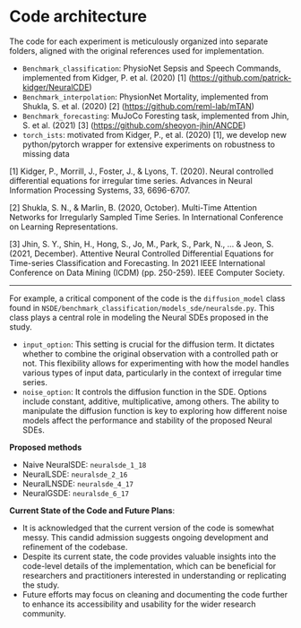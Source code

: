 # **Code architecture**
The code for each experiment is meticulously organized into separate folders, aligned with the original references used for implementation. 

- `Benchmark_classification`: PhysioNet Sepsis and Speech Commands, implemented from Kidger, P. et al. (2020) [1] (https://github.com/patrick-kidger/NeuralCDE)
- `Benchmark_interpolation`: PhysionNet Mortality, implemented from Shukla, S. et al. (2020) [2] (https://github.com/reml-lab/mTAN)
- `Benchmark_forecasting`: MuJoCo Foresting task, implemented from Jhin, S. et al. (2021) [3] (https://github.com/sheoyon-jhin/ANCDE)
- `torch_ists`: motivated from Kidger, P., et al. (2020) [1], we develop new python/pytorch wrapper for extensive experiments on robustness to missing data

[1] Kidger, P., Morrill, J., Foster, J., & Lyons, T. (2020). Neural controlled differential equations for irregular time series. Advances in Neural Information Processing Systems, 33, 6696-6707.

[2] Shukla, S. N., & Marlin, B. (2020, October). Multi-Time Attention Networks for Irregularly Sampled Time Series. In International Conference on Learning Representations.

[3] Jhin, S. Y., Shin, H., Hong, S., Jo, M., Park, S., Park, N., ... & Jeon, S. (2021, December). Attentive Neural Controlled Differential Equations for Time-series Classification and Forecasting. In 2021 IEEE International Conference on Data Mining (ICDM) (pp. 250-259). IEEE Computer Society.

---

For example, a critical component of the code is the `diffusion_model` class found in `NSDE/benchmark_classification/models_sde/neuralsde.py`. This class plays a central role in modeling the Neural SDEs proposed in the study.

- `input_option`: This setting is crucial for the diffusion term. It dictates whether to combine the original observation with a controlled path or not. This flexibility allows for experimenting with how the model handles various types of input data, particularly in the context of irregular time series.
- `noise_option`: It controls the diffusion function in the SDE. Options include constant, additive, multiplicative, among others. The ability to manipulate the diffusion function is key to exploring how different noise models affect the performance and stability of the proposed Neural SDEs.

**Proposed methods**
- Naive NeuralSDE: `neuralsde_1_18`
- NeuralLSDE: `neuralsde_2_16`
- NeuralLNSDE: `neuralsde_4_17`
- NeuralGSDE: `neuralsde_6_17`

**Current State of the Code and Future Plans**:
- It is acknowledged that the current version of the code is somewhat messy. This candid admission suggests ongoing development and refinement of the codebase.
- Despite its current state, the code provides valuable insights into the code-level details of the implementation, which can be beneficial for researchers and practitioners interested in understanding or replicating the study.
- Future efforts may focus on cleaning and documenting the code further to enhance its accessibility and usability for the wider research community.

